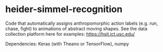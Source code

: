 # heider-simmel-recognition
Code that automatically assigns anthropomorphic action labels (e.g. run, chase, fight) to animations of abstract moving shapes. See the data collection platform here for examples: https://hsit.ict.usc.edu/

Dependencies: Keras (with Theano or TensorFlow), numpy

